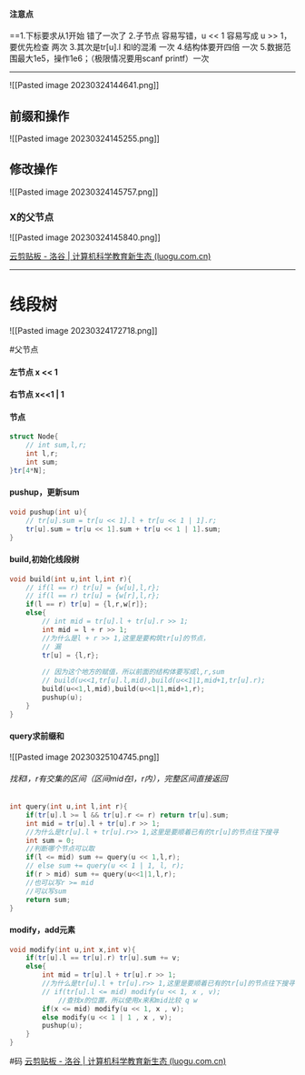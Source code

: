 #### 注意点
==1.下标要求从1开始  错了一次了
2.子节点 容易写错，u << 1 容易写成 u >> 1，要优先检查 两次
3.其次是tr[u].l 和l的混淆 一次
4.结构体要开四倍 一次
5.数据范围最大1e5，操作1e6；（极限情况要用scanf printf）一次
***

![[Pasted image 20230324144641.png]]

## 前缀和操作
![[Pasted image 20230324145255.png]]
## 修改操作

![[Pasted image 20230324145757.png]]
### X的父节点

![[Pasted image 20230324145840.png]]

[云剪贴板 - 洛谷 | 计算机科学教育新生态 (luogu.com.cn)](https://www.luogu.com.cn/paste/3m3obex1)
***



# 线段树


![[Pasted image 20230324172718.png]]

#父节点 
#### 左节点 x << 1
#### 右节点 x<<1 | 1

#### 节点
```cpp
struct Node{
    // int sum,l,r;
    int l,r;
    int sum;
}tr[4*N];
```

#### pushup，更新sum
```cpp
void pushup(int u){
    // tr[u].sum = tr[u << 1].l + tr[u << 1 | 1].r;
    tr[u].sum = tr[u << 1].sum + tr[u << 1 | 1].sum;
}
```

#### build,初始化线段树
```cpp
void build(int u,int l,int r){
    // if(l == r) tr[u] = {w[u],l,r};
    // if(l == r) tr[u] = {w[r],l,r};
    if(l == r) tr[u] = {l,r,w[r]};
    else{
        // int mid = tr[u].l + tr[u].r >> 1;
        int mid = l + r >> 1;
        //为什么是l + r >> 1,这里是要构筑tr[u]的节点，
        // 漏
        tr[u] = {l,r};
	    
        // 因为这个地方的赋值，所以前面的结构体要写成l,r,sum
        // build(u<<1,tr[u].l,mid),build(u<<1|1,mid+1,tr[u].r);
        build(u<<1,l,mid),build(u<<1|1,mid+1,r);
        pushup(u);
    }
}
```

#### query求前缀和
![[Pasted image 20230325104745.png]]

###### 找和l，r有交集的区间（区间mid在l，r内），完整区间直接返回
```cpp
int query(int u,int l,int r){
    if(tr[u].l >= l && tr[u].r <= r) return tr[u].sum;
    int mid = tr[u].l + tr[u].r >> 1;
    //为什么是tr[u].l + tr[u].r>> 1,这里是要顺着已有的tr[u]的节点往下搜寻
    int sum = 0;
    //判断哪个节点可以取
    if(l <= mid) sum += query(u << 1,l,r);
    // else sum += query(u << 1 | 1, l, r);
    if(r > mid) sum += query(u<<1|1,l,r);
    //也可以写r >= mid
    //可以写sum
    return sum;
}
```

#### modify，add元素
```cpp
void modify(int u,int x,int v){
    if(tr[u].l == tr[u].r) tr[u].sum += v;
    else{
        int mid = tr[u].l + tr[u].r >> 1;
        //为什么是tr[u].l + tr[u].r>> 1,这里是要顺着已有的tr[u]的节点往下搜寻
        // if(tr[u].l <= mid) modify(u << 1, x , v);
	        //查找x的位置，所以使用x来和mid比较 q w      
        if(x <= mid) modify(u << 1, x , v);
        else modify(u << 1 | 1 , x , v);
        pushup(u);
    }
}
```
#码
[云剪贴板 - 洛谷 | 计算机科学教育新生态 (luogu.com.cn)](https://www.luogu.com.cn/paste/frfdndgy)